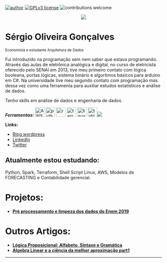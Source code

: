 
<!--
**goncalves-sergio/goncalves-sergio** is a ✨ _special_ ✨ repository because its `README.md` (this file) appears on your GitHub profile.
-->


[![author](https://img.shields.io/badge/author-SergioGoncalves-red.svg)](https://www.linkedin.com/in/sérgio-gonçalves-/)  [![GPLv3 license](https://img.shields.io/badge/License-GPLv3-blue.svg)](http://perso.crans.org/besson/LICENSE.html) ![contributions welcome](https://img.shields.io/badge/contributions-welcome-brightgreen.svg?style=flat)

<p align="center">
  <img src="banner2.png" >
</p>


# Sérgio Oliveira Gonçalves
<sub> Economista e estudante Arquitetura de Dados </sub>

Fui introduzido na programação sem nem saber que estava programando. Através das aulas de eletrônica analógica e digital, no curso de eletricista oferecido pelo SENAI em 2013, tive meu primeiro contato com lógica booleana, portas lógicas, sistema binário e algoritmos básicos para arduino em C#. Na universidade tive meu segundo contato com programação mas dessa vez como uma ferramenta para auxiliar estudos estatísticos e análise de dados.


Tenho skills em análise de dados e engenharia de dados.

***Ferramentas:***
<a href="https://www.aws.amazon.com/pt/" title="AWS"><img src="https://github.com/get-icon/geticon/raw/master/icons/aws.svg" alt="AWS" width="30px" height="30px"></a>
<a href="https://www.python.org/" title="PITÃO"><img src="https://github.com/get-icon/geticon/raw/master/icons/python.svg" alt="python" width="30px" height="30px"></a>
<a href="https://www.r-project.org/" title="R"><img src="https://github.com/get-icon/geticon/raw/master/icons/r-lang.svg" alt="r" width="30px" height="30px"></a>
<a href="https://www.terraform.io/" title="terraform"><img src="https://github.com/get-icon/geticon/raw/master/icons/terraform.svg" alt="terraform" width="30px" height="30px"></a>
<a href="https://www.linux.org/" title="linux"><img src="https://github.com/get-icon/geticon/raw/master/icons/linux-tux.svg" alt="linux" width="30px" height="30px"></a>
<a href="https://www.tableau.com/pt-br" title="tableu"><img src="https://github.com/get-icon/geticon/raw/master/icons/tableau-icon.svg" alt="tableau" width="30px" height="30px"></a>![](https://camo.githubusercontent.com/53b1030248fd0f64a5b70e56819acd0c8caadcd302335cbf0e4367a6c1603b65/68747470733a2f2f696d672e736869656c64732e696f2f62616467652f506f77657242492d4632433831313f7374796c653d666f722d7468652d6261646765266c6f676f3d506f7765722532304249266c6f676f436f6c6f723d7768697465)



**Links:**
* [Blog wordpress](http://lnversoes.wordpress.com)
* [LinkedIn](https://www.linkedin.com/in/sérgio-gonçalves-)
* [Twitter](https://www.twitter.com/seer_goncalves)


## Atualmente estou estudando:

Python, Spark, Terraform, Shell Script Linux, AWS, Modelos de FORECASTING e Contabilidade gerencial. 

# Projetos:


 * [**Pré processamento e limpeza dos dados do Enem 2019**](https://github.com/goncalves-sergio/Pre_Processamento_Enem2019)




# Outros Artigos:
* [**Lógica Proposicional: Alfabeto, Sintaxe e Gramática**](https://lnversoes.wordpress.com/2022/07/28/logica-alfabeto-sintaxe-e-gramatica-da-logica-proposicional-part1/)
* [**Algebra Linear e a ciência da melhor aproximação part1**](https://lnversoes.wordpress.com/2022/08/03/algebra-linear-e-a-ciencia-da-melhor-aproximacao-o-metodo-dos-minimos-quadrados-ordinarios-part-1/)

---
